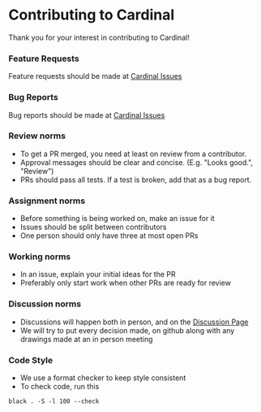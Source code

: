 # Contributing to Cardinal

Thank you for your interest in contributing to Cardinal!

### Feature Requests
Feature requests should be made at [Cardinal Issues](https://github.com/JakeRoggenbuck/Cardinal/issues)

### Bug Reports
Bug reports should be made at [Cardinal Issues](https://github.com/JakeRoggenbuck/Cardinal/issues)

### Review norms
- To get a PR merged, you need at least on review from a contributor.
- Approval messages should be clear and concise. (E.g. "Looks good.", "Review")
- PRs should pass all tests. If a test is broken, add that as a bug report.

### Assignment norms
- Before something is being worked on, make an issue for it
- Issues should be split between contributors
- One person should only have three at most open PRs

### Working norms
- In an issue, explain your initial ideas for the PR
- Preferably only start work when other PRs are ready for review

### Discussion norms
- Discussions will happen both in person, and on the [Discussion Page](https://github.com/JakeRoggenbuck/Cardinal/discussions)
- We will try to put every decision made, on github along with any drawings made at an in person meeting

### Code Style
- We use a format checker to keep style consistent
- To check code, run this
```
black . -S -l 100 --check
```

